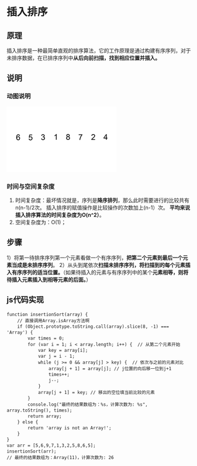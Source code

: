 

# 插入排序

## 原理

插入排序是一种最简单直观的排序算法，它的工作原理是通过构建有序序列，对于未排序数据，在已排序序列中**从后向前扫描，找到相应位置并插入。**

## 说明
### 动图说明
 ![插入排序](imgs\插入排序.gif)
### 时间与空间复杂度
1. 时间复杂度：最坏情况就是，序列是**降序排列**，那么此时需要进行的比较共有n(n-1)/2次。 插入排序的赋值操作是比较操作的次数加上(n-1）次。 **平均来说插入排序算法的时间复杂度为O(n^2）**。
2. 空间复杂度为：O(1)；

## 步骤
1）将第一待排序序列第一个元素看做一个有序序列，**把第二个元素到最后一个元素当成是未排序序列**。
2）从头到尾依次**扫描未排序序列，将扫描到的每个元素插入有序序列的适当位置。**（如果待插入的元素与有序序列中的某个**元素相等，则将待插入元素插入到相等元素的后面。**）

## js代码实现

```
function insertionSort(array) {
	// 直接调用Array.isArray方法啊 
    if (Object.prototype.toString.call(array).slice(8, -1) === 'Array') {
    	var times = 0;
        for (var i = 1; i < array.length; i++) {  // 从第二个元素开始
            var key = array[i];
            var j = i - 1;
            while (j >= 0 && array[j] > key) {  // 依次与之前的元素对比 
                array[j + 1] = array[j]; // j位置的向后移一位到j+1
                times++;
                j--;
            }
            array[j + 1] = key; // 移出的空位填当前比较的元素
        }
        console.log("最终的结果数组为：%s，计算次数为: %s", array.toString(), times);
        return array;
    } else {
        return 'array is not an Array!';
    }
}
var arr = [5,6,9,7,1,3,2,5,8,6,5];
insertionSort(arr);
// 最终的结果数组为：Array(11)，计算次数为: 26
```

